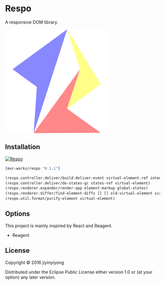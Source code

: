 
# Respo

A responsive DOM library.

![](resources/public/images/respo.png)

## Installation

[![Respo](https://img.shields.io/clojars/v/mvc-works/respo.svg)](https://clojars.org/mvc-works/respo)

```clojure
[mvc-works/respo "0.1.1"]
```

```clojure
(respo.controller.deliver/build-deliver-event virtual-element-ref intent states-ref callback-method)
(respo.controller.deliver/do-states-gc states-ref virtual-element)
(respo.renderer.expander/render-app element-markup global-states)
(respo.renderer.differ/find-element-diffs [] [] old-virtual-element virtual-element)
(respo.util.format/purify-element virtual-element)
```

## Options

This project is mainly inspired by React and Reagent.

* Reagent

## License

Copyright © 2016 jiyinyiyong

Distributed under the Eclipse Public License either version 1.0 or (at
your option) any later version.
